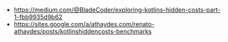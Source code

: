+ https://medium.com/@BladeCoder/exploring-kotlins-hidden-costs-part-1-fbb9935d9b62
+ https://sites.google.com/a/athaydes.com/renato-athaydes/posts/kotlinshiddencosts-benchmarks